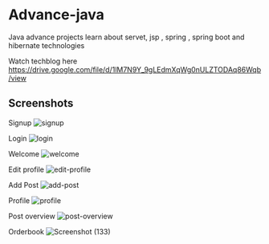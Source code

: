 # Advance-java
Java advance projects learn about servet, jsp , spring , spring boot and hibernate technologies 

Watch techblog here https://drive.google.com/file/d/1lM7N9Y_9gLEdmXqWg0nULZTODAq86Wqb/view


## Screenshots

Signup
![signup](https://github.com/kumaramarjeet7503/Advance-java/assets/64517073/b88d2d8a-4035-404d-b142-545d8da45edb)

Login
![login](https://github.com/kumaramarjeet7503/Advance-java/assets/64517073/cee93b51-234a-4091-a6b4-7d93f01affdc)

Welcome
![welcome](https://github.com/kumaramarjeet7503/Advance-java/assets/64517073/0169e7ee-8ed0-4721-bb43-f34c5bd0feab)

Edit profile
![edit-profile](https://github.com/kumaramarjeet7503/Advance-java/assets/64517073/72779f30-9250-432a-9df7-fb0f9f95b25f)

Add Post
![add-post](https://github.com/kumaramarjeet7503/Advance-java/assets/64517073/18ede350-b684-408f-9fd4-0d510352a154)

Profile
![profile](https://github.com/kumaramarjeet7503/Advance-java/assets/64517073/440fce84-5abf-46b5-bedb-aca100828516)

Post overview
![post-overview](https://github.com/kumaramarjeet7503/Advance-java/assets/64517073/710380b0-9695-470c-bd24-9b228885ceb8)

Orderbook 
![Screenshot (133)](https://github.com/kumaramarjeet7503/Advance-java/assets/64517073/4bd8a75d-7135-4069-8f93-e7b53cd11c6f)


